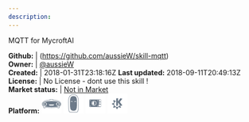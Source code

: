 ```yaml
---
description: 
---
```

MQTT for MycroftAI



**Github:** | (https://github.com/aussieW/skill-mqtt)  
**Owner:** | [@aussieW](https://github.com/aussieW)  
**Created:** | 2018-01-31T23:18:16Z  **Last updated:** 2018-09-11T20:49:13Z  
**License:** | No License - dont use this skill !  
**Market status:** | [Not in Market](https://market.mycroft.ai/skill/)  
**Platform:**   ![](.gitbook/assets/mark-1-icon.png)  ![](.gitbook/assets/mark-2-icon.png)  ![](.gitbook/assets/picroft-icon.png)  ![](.gitbook/assets/kde.png)   
